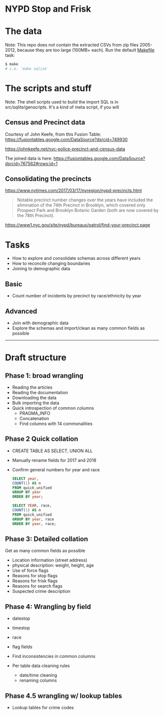 # NYPD Stop and Frisk


# The data

Note: This repo does not contain the extracted CSVs from zip files 2005-2012, because they are too large (100MB+ each). Run the default [Makefile](Makefile) task:

```sh
$ make
# i.e. `make sqlize`
```

# The scripts and stuff

Note: The shell scripts used to build the import SQL is in src/sqlite/genscripts. It's a kind of meta script, if you will


## Census and Precinct data

Courtesy of John Keefe, from this Fusion Table:
https://fusiontables.google.com/DataSource?dsrcid=749930

https://johnkeefe.net/nyc-police-precinct-and-census-data

The joined data is here:
https://fusiontables.google.com/DataSource?dsrcid=767562#rows:id=1


## Consolidating the precincts

https://www.nytimes.com/2017/03/17/nyregion/nypd-precincts.html

> Notable precinct number changes over the years have included the elimination of the 74th Precinct in Brooklyn, which covered only Prospect Park and Brooklyn Botanic Garden (both are now covered by the 78th Precinct).

https://www1.nyc.gov/site/nypd/bureaus/patrol/find-your-precinct.page


# Tasks

- How to explore and consolidate schemas across different years
- How to reconcile changing boundaries
- Joining to demographic data

## Basic

- Count number of incidents by precinct by race/ethnicity by year

## Advanced

- Join with demographic data
- Explore the schemas and import/clean as many common fields as possible


----------------

# Draft structure

## Phase 1: broad wrangling

- Reading the articles
- Reading the documentation
- Downloading the data
- Bulk importing the data
- Quick introspection of common columns
    - PRAGMA_INFO
    - Concatenation
    - Find columns with 14 commonalities


## Phase 2 Quick collation

- CREATE TABLE AS SELECT, UNION ALL
- Manually rename fields for 2017 and 2018
- Confirm general numbers for year and race
    
    ```sql
    SELECT year, 
    COUNT(1) AS n 
    FROM quick_unified
    GROUP BY year 
    ORDER BY year;

    SELECT YEAR, race,
    COUNT(1) AS n 
    FROM quick_unified
    GROUP BY year, race 
    ORDER BY year, race;
    ```

## Phase 3: Detailed collation

Get as many common fields as possible

- Location information (street address)
- physical description: weight, height, age
- Use of force flags
- Reasons for stop flags
- Reasons for frisk flags
- Reasons for search flags
- Suspected crime description


## Phase 4: Wrangling by field

- datestop
- timestop
- race 
- flag fields

- Find inconsistencies in common columns
- Per table data cleaning rules
    - date/time cleaning
    - renaming columns


## Phase 4.5 wrangling w/ lookup tables

- Lookup tables for crime codes

